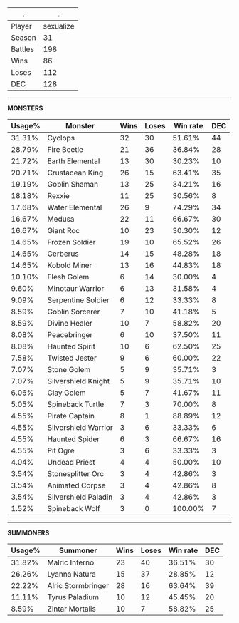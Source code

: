 .|.
|-|-
Player|sexualize
Season|31
Battles|198
Wins|86
Loses|112
DEC|128

---
**MONSTERS**

Usage%|Monster|Wins|Loses|Win rate|DEC|
-|-|-|-|-|-|
31.31%|Cyclops|32|30|51.61%|44|
28.79%|Fire Beetle|21|36|36.84%|28|
21.72%|Earth Elemental|13|30|30.23%|10|
20.71%|Crustacean King|26|15|63.41%|35|
19.19%|Goblin Shaman|13|25|34.21%|16|
18.18%|Rexxie|11|25|30.56%|8|
17.68%|Water Elemental|26|9|74.29%|34|
16.67%|Medusa|22|11|66.67%|30|
16.67%|Giant Roc|10|23|30.30%|12|
14.65%|Frozen Soldier|19|10|65.52%|26|
14.65%|Cerberus|14|15|48.28%|18|
14.65%|Kobold Miner|13|16|44.83%|18|
10.10%|Flesh Golem|6|14|30.00%|4|
9.60%|Minotaur Warrior|6|13|31.58%|4|
9.09%|Serpentine Soldier|6|12|33.33%|8|
8.59%|Goblin Sorcerer|7|10|41.18%|5|
8.59%|Divine Healer|10|7|58.82%|20|
8.08%|Peacebringer|6|10|37.50%|11|
8.08%|Haunted Spirit|10|6|62.50%|25|
7.58%|Twisted Jester|9|6|60.00%|22|
7.07%|Stone Golem|5|9|35.71%|3|
7.07%|Silvershield Knight|5|9|35.71%|10|
6.06%|Clay Golem|5|7|41.67%|11|
5.05%|Spineback Turtle|7|3|70.00%|8|
4.55%|Pirate Captain|8|1|88.89%|12|
4.55%|Silvershield Warrior|3|6|33.33%|6|
4.55%|Haunted Spider|6|3|66.67%|16|
4.55%|Pit Ogre|3|6|33.33%|3|
4.04%|Undead Priest|4|4|50.00%|10|
3.54%|Stonesplitter Orc|3|4|42.86%|3|
3.54%|Animated Corpse|3|4|42.86%|8|
3.54%|Silvershield Paladin|3|4|42.86%|3|
1.52%|Spineback Wolf|3|0|100.00%|7|

---
**SUMMONERS**

Usage%|Summoner|Wins|Loses|Win rate|DEC|
-|-|-|-|-|-|
31.82%|Malric Inferno|23|40|36.51%|30|
26.26%|Lyanna Natura|15|37|28.85%|12|
22.22%|Alric Stormbringer|28|16|63.64%|39|
11.11%|Tyrus Paladium|10|12|45.45%|20|
8.59%|Zintar Mortalis|10|7|58.82%|25|

